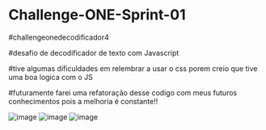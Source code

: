 # Challenge-ONE-Sprint-01
#challengeonedecodificador4

#desafio de decodificador de texto com Javascript

#tive algumas dificuldades em relembrar a usar o css porem creio que tive uma boa logica com o JS

#futuramente farei uma refatoração desse codigo com meus futuros conhecimentos pois a melhoria é constante!!

![image](https://user-images.githubusercontent.com/81692269/209550500-f973da2f-7838-49ec-a5d3-8d37a81644cf.png)
![image](https://user-images.githubusercontent.com/81692269/209550535-f09731e2-16c8-434c-a09e-170d03559ff9.png)
![image](https://user-images.githubusercontent.com/81692269/209550584-c82a45cb-5a5e-48f1-b80f-d47936af38a2.png)
